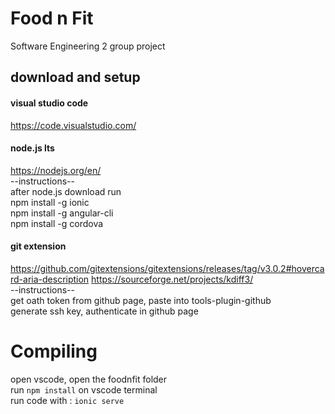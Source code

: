# Food n Fit
Software Engineering 2 group project
## download and setup

#### visual studio code  
https://code.visualstudio.com/

#### node.js lts
https://nodejs.org/en/  
--instructions--  
after node.js download run  
npm install -g ionic  
npm install -g angular-cli  
npm install -g cordova

#### git extension
https://github.com/gitextensions/gitextensions/releases/tag/v3.0.2#hovercard-aria-description
https://sourceforge.net/projects/kdiff3/  
--instructions--  
get oath token from github page, paste into tools-plugin-github</br>
generate ssh key, authenticate in github page

# Compiling  
open vscode, open the foodnfit folder </br>
run `npm install` on vscode terminal</br>
run code with : `ionic serve`

